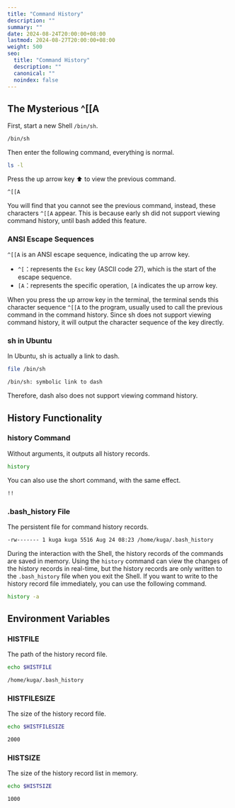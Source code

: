 ```yaml
---
title: "Command History"
description: ""
summary: ""
date: 2024-08-24T20:00:00+08:00
lastmod: 2024-08-27T20:00:00+08:00
weight: 500
seo:
  title: "Command History"
  description: ""
  canonical: ""
  noindex: false
---
```


## The Mysterious ^\[\[A

First, start a new Shell `/bin/sh`.

```bash {frame="none"}
/bin/sh
```

Then enter the following command, everything is normal.

```bash {frame="none"}
ls -l
```

Press the up arrow key ⬆️ to view the previous command.

```bash {frame="none"}
^[[A
```

You will find that you cannot see the previous command, instead, these characters `^[[A` appear.
This is because early sh did not support viewing command history, until bash added this feature.

### ANSI Escape Sequences

`^[[A` is an ANSI escape sequence, indicating the up arrow key.

* `^[`：represents the `Esc` key (ASCII code 27), which is the start of the escape sequence.
* `[A`：represents the specific operation, `[A` indicates the up arrow key.

When you press the up arrow key in the terminal, the terminal sends this character sequence `^[[A` to the program,
usually used to call the previous command in the command history.
Since sh does not support viewing command history, it will output the character sequence of the key directly.

### sh in Ubuntu

In Ubuntu, sh is actually a link to dash.

```bash {frame="none"}
file /bin/sh
```

```bash {frame="none"}
/bin/sh: symbolic link to dash
```

Therefore, dash also does not support viewing command history.

## History Functionality

### history Command

Without arguments, it outputs all history records.

```bash {frame="none"}
history
```

You can also use the short command, with the same effect.

```bash {frame="none"}
!!
```

### .bash_history File

The persistent file for command history records.

```bash {frame="none"}
-rw------- 1 kuga kuga 5516 Aug 24 08:23 /home/kuga/.bash_history
```

During the interaction with the Shell, the history records of the commands are saved in memory.
Using the `history` command can view the changes of the history records in real-time,
but the history records are only written to the `.bash_history` file when you exit the Shell.
If you want to write to the history record file immediately, you can use the following command.

```bash {frame="none"}
history -a
```

## Environment Variables

### HISTFILE

The path of the history record file.

```bash {frame="none"}
echo $HISTFILE
```

```bash {frame="none"}
/home/kuga/.bash_history
```

### HISTFILESIZE

The size of the history record file.

```bash {frame="none"}
echo $HISTFILESIZE
```

```txt {frame="none"}
2000
```

### HISTSIZE

The size of the history record list in memory.

```bash {frame="none"}
echo $HISTSIZE
```

```txt {frame="none"}
1000
```
